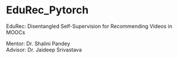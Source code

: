 # EduRec_Pytorch
EduRec: Disentangled Self-Supervision for Recommending Videos in MOOCs

Mentor: Dr. Shalini Pandey
<br>Advisor: Dr. Jaideep Srivastava
